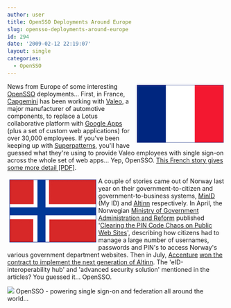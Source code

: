 ```yaml
---
author: user
title: OpenSSO Deployments Around Europe
slug: opensso-deployments-around-europe
id: 294
date: '2009-02-12 22:19:07'
layout: single
categories:
  - OpenSSO
---
```


<span style="margin: 5px; float: right;">[![](images/france.png)](http://opensso.org/)</span>

News from Europe of some interesting [OpenSSO](http://opensso.org/) deployments... First, in France, [Capgemini](http://www.capgemini.com/) has been working with [Valeo](http://www.valeo.com/), a major manufacturer of automotive components, to replace a Lotus collaborative platform with [Google Apps](http://www.google.com/apps/) (plus a set of custom web applications) for over 30,000 employees. If you've been keeping up with [Superpatterns](http://blog.superpat.com/), you'll have guessed what they're using to provide Valeo employees with single sign-on across the whole set of web apps... Yep, OpenSSO. [This French story gives some more detail [PDF]](http://blog.superpat.com/09_01_08_01Info_Valeo.pdf).

<span style="margin: 5px; float: left;">[![](images/norway.png)](http://opensso.org/)</span>

A couple of stories came out of Norway last year on their government-to-citizen and government-to-business systems, [MinID](https://minid.norge.no/) (My ID) and [Altinn](https://www.altinn.no/) respectively. In April, the Norwegian [Ministry of Government Administration and Reform](http://www.regjeringen.no/en/dep/fad.html?id=339) published '[Clearing the PIN Code Chaos on Public Web Sites](http://www.regjeringen.no/en/dep/fad/press-centre/press-releases/2008/clearing-the-pin-code-chaos-on-public-we.html?id=505957)', describing how citizens had to manage a large number of usernames, passwords and PIN's to access Norway's various government department websites. Then in July, [Accenture](http://www.accenture.com/) [won the contract to implement the next generation of Altinn](http://accenture.tekgroup.com/article_display.cfm?article_id=4711). The 'eID-interoperability hub' and 'advanced security solution' mentioned in the articles? You guessed it... OpenSSO.

[![](http://blog.superpat.com/poweredByOpenSSO.gif)](http://opensso.org/) OpenSSO - powering single sign-on and federation all around the world...
